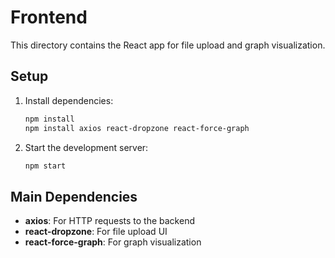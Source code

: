 # Frontend

This directory contains the React app for file upload and graph visualization.

## Setup

1. Install dependencies:
   ```sh
   npm install
   npm install axios react-dropzone react-force-graph
   ```

2. Start the development server:
   ```sh
   npm start
   ```

## Main Dependencies
- **axios**: For HTTP requests to the backend
- **react-dropzone**: For file upload UI
- **react-force-graph**: For graph visualization 